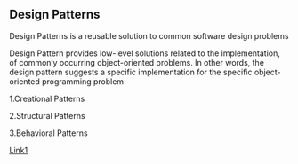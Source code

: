 ## Design Patterns
Design Patterns is a reusable solution to common software design problems

Design Pattern provides low-level solutions related to the implementation, of commonly occurring object-oriented problems. In other words, the design pattern suggests a specific implementation for the specific object-oriented programming problem

1.Creational Patterns

2.Structural Patterns

3.Behavioral Patterns

[Link1](https://www.tutorialsteacher.com/articles/difference-between-design-principle-and-design-pattern)
